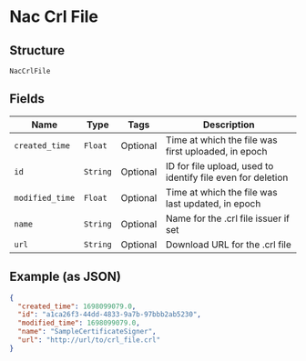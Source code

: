 
# Nac Crl File

## Structure

`NacCrlFile`

## Fields

| Name | Type | Tags | Description |
|  --- | --- | --- | --- |
| `created_time` | `Float` | Optional | Time at which the file was first uploaded, in epoch |
| `id` | `String` | Optional | ID for file upload, used to identify file even for deletion |
| `modified_time` | `Float` | Optional | Time at which the file was last updated, in epoch |
| `name` | `String` | Optional | Name for the .crl file issuer if set |
| `url` | `String` | Optional | Download URL for the .crl file |

## Example (as JSON)

```json
{
  "created_time": 1698099079.0,
  "id": "a1ca26f3-44dd-4833-9a7b-97bbb2ab5230",
  "modified_time": 1698099079.0,
  "name": "SampleCertificateSigner",
  "url": "http://url/to/crl_file.crl"
}
```

